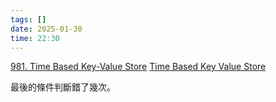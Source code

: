 ```yaml
---
tags: []
date: 2025-01-30
time: 22:30
---
```

[981. Time Based Key-Value Store](https://leetcode.com/problems/time-based-key-value-store/)
[Time Based Key Value Store](https://neetcode.io/problems/time-based-key-value-store)

最後的條件判斷錯了幾次。